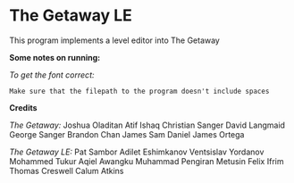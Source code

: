 # The Getaway LE

This program implements a level editor into The Getaway

**Some notes on running:**

_To get the font correct:_ 

    Make sure that the filepath to the program doesn't include spaces

**Credits**

_The Getaway:_
    Joshua Oladitan
    Atif Ishaq
    Christian Sanger
    David Langmaid
    George Sanger
    Brandon Chan
    James Sam
    Daniel James Ortega

_The Getaway LE:_
   Pat Sambor
   Adilet Eshimkanov
   Ventsislav Yordanov
   Mohammed Tukur
   Aqiel Awangku Muhammad Pengiran Metusin
   Felix Ifrim
   Thomas Creswell
   Calum Atkins